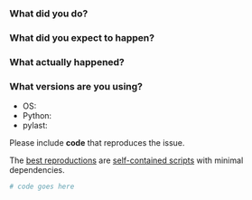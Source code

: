 ### What did you do?

### What did you expect to happen?

### What actually happened?

### What versions are you using?

* OS: 
* Python: 
* pylast: 

Please include **code** that reproduces the issue.

The [best reproductions](https://stackoverflow.com/help/minimal-reproducible-example)
are
[self-contained scripts](https://ericlippert.com/2014/03/05/how-to-debug-small-programs/)
with minimal dependencies.

```python
# code goes here
```
